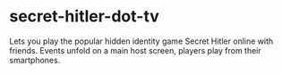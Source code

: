 # secret-hitler-dot-tv
Lets you play the popular hidden identity game Secret Hitler online with friends. Events unfold on a main host screen, players play from their smartphones.

